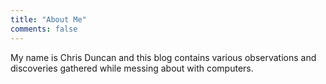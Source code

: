 ```yaml
---
title: "About Me"
comments: false
---
```


My name is Chris Duncan and this blog contains various observations and discoveries gathered while messing about with computers.
